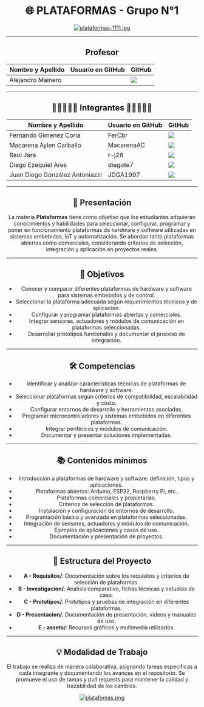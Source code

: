 <div align="center">

# 🌐 PLATAFORMAS - Grupo N°1

[![plataformas-1111.jpg](https://i.postimg.cc/Cxfkj4Tr/plataformas-1111.jpg)](https://postimg.cc/VJmJwnNX)

---

<h2> Profesor </h2>
<table align="center">
  <thead>
    <tr>
      <th>Nombre y Apellido</th>
      <th>Usuario en GitHub</th>
      <th>GitHub</th>
    </tr>
  </thead>
  <tbody>
   <tr>
      <td> Alejandro Mainero </td>
      <td>  </td>
      <td>
        <a href="https://github.com/">
          <img src="https://img.shields.io/badge/github-%23121011.svg?&style=for-the-badge&logo=github&logoColor=white"/>
        </a>
      </td>
    </tr>
</table>

---

<h2> 👩‍💻👨🏼‍💻 Integrantes 👩‍💻👨🏼‍💻 </h2>
<table align="center">
  <thead>
    <tr>
      <th>Nombre y Apellido</th>
      <th>Usuario en GitHub</th>
      <th>GitHub</th>
    </tr>
  </thead>
  <tbody>
    <tr>
      <td> Fernando Gimenez Coria </td>
      <td> FerCbr </td>
      <td>
        <a href="https://github.com/FerCbr">
          <img src="https://img.shields.io/badge/github-%23121011.svg?&style=for-the-badge&logo=github&logoColor=white"/>
        </a>
      </td>
    </tr>
    <tr>
      <td> Macarena Aylen Carballo </td>
      <td> MacarenaAC </td>
      <td>
        <a href="https://github.com/MacarenaAC">
          <img src="https://img.shields.io/badge/github-%23121011.svg?&style=for-the-badge&logo=github&logoColor=white"/>
        </a>
      </td>
    </tr>
    <tr>
      <td> Raul Jara </td>
      <td> r-j28 </td>
      <td>
        <a href="https://github.com/r-j28">
          <img src="https://img.shields.io/badge/github-%23121011.svg?&style=for-the-badge&logo=github&logoColor=white"/>
        </a>
      </td>
    </tr>
    <tr>
      <td> Diego Ezequiel Ares </td>
      <td> diegote7 </td>
      <td>
        <a href="https://github.com/diegote7">
          <img src="https://img.shields.io/badge/github-%23121011.svg?&style=for-the-badge&logo=github&logoColor=white"/>
        </a>
      </td>
    </tr>
    <tr>
      <td> Juan Diego González Antoniazzi </td>
      <td> JDGA1997 </td>
      <td>
        <a href="https://github.com/JDGA1997">
          <img src="https://img.shields.io/badge/github-%23121011.svg?&style=for-the-badge&logo=github&logoColor=white"/>
        </a>
      </td>
    </tr>
  </tbody>
</table>

---

## 📖 Presentación

La materia **Plataformas** tiene como objetivo que los estudiantes adquieran conocimientos y habilidades para seleccionar, configurar, programar y poner en funcionamiento plataformas de hardware y software utilizadas en sistemas embebidos, IoT y automatización. Se abordan tanto plataformas abiertas como comerciales, considerando criterios de selección, integración y aplicación en proyectos reales.

---

## 🎯 Objetivos

- Conocer y comparar diferentes plataformas de hardware y software para sistemas embebidos y de control.
- Seleccionar la plataforma adecuada según requerimientos técnicos y de aplicación.
- Configurar y programar plataformas abiertas y comerciales.
- Integrar sensores, actuadores y módulos de comunicación en plataformas seleccionadas.
- Desarrollar prototipos funcionales y documentar el proceso de integración.

---

## 🛠️ Competencias

- Identificar y analizar características técnicas de plataformas de hardware y software.
- Seleccionar plataformas según criterios de compatibilidad, escalabilidad y costo.
- Configurar entornos de desarrollo y herramientas asociadas.
- Programar microcontroladores y sistemas embebidos en diferentes plataformas.
- Integrar periféricos y módulos de comunicación.
- Documentar y presentar soluciones implementadas.

---

## 📚 Contenidos mínimos

- Introducción a plataformas de hardware y software: definición, tipos y aplicaciones.
- Plataformas abiertas: Arduino, ESP32, Raspberry Pi, etc.
- Plataformas comerciales y propietarias.
- Criterios de selección de plataformas.
- Instalación y configuración de entornos de desarrollo.
- Programación básica y avanzada en plataformas seleccionadas.
- Integración de sensores, actuadores y módulos de comunicación.
- Ejemplos de aplicaciones y casos de uso.
- Documentación y presentación de proyectos.

---

## 📂 Estructura del Proyecto

- **A - Requisitos/**: Documentación sobre los requisitos y criterios de selección de plataformas.
- **B - Investigacion/**: Análisis comparativo, fichas técnicas y estudios de caso.
- **C - Prototipos/**: Prototipos y pruebas de integración en diferentes plataformas.
- **D - Presentacion/**: Documentación de presentación, videos y manuales de uso.
- **E - assets/**: Recursos gráficos y multimedia utilizados.

---

## 💡 Modalidad de Trabajo

El trabajo se realiza de manera colaborativa, asignando tareas específicas a cada integrante y documentando los avances en el repositorio. Se promueve el uso de ramas y pull requests para mantener la calidad y trazabilidad de los cambios.

[![platafomas.png](https://i.postimg.cc/c49s17VC/platafomas.png)](https://postimg.cc/6yZsYZ6x)
